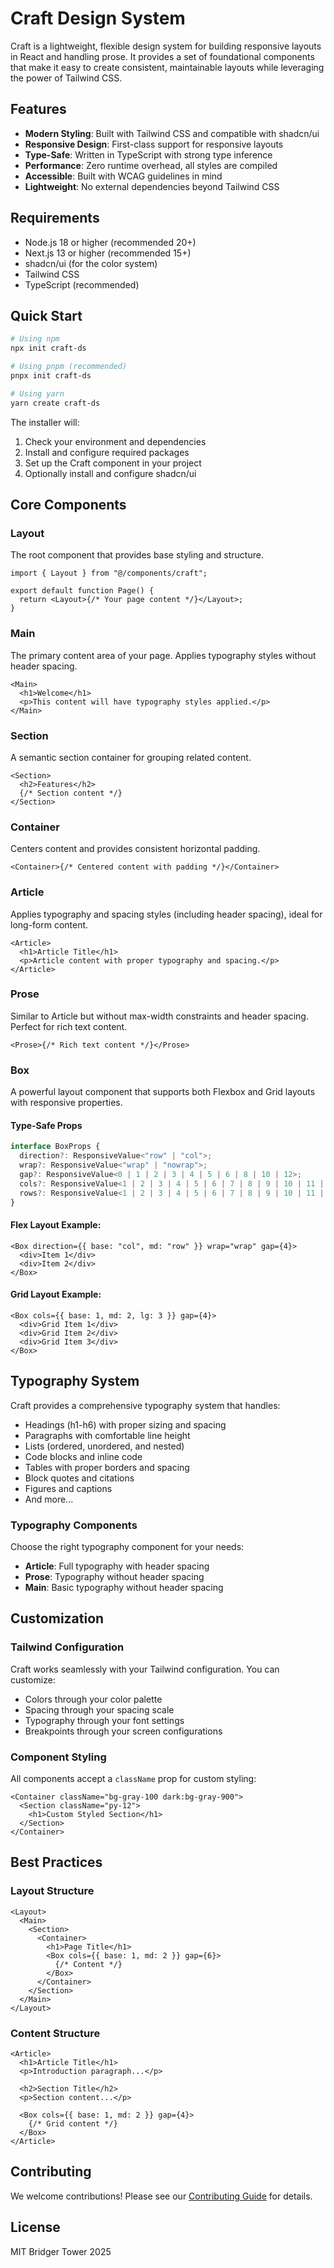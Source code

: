 # Craft Design System

Craft is a lightweight, flexible design system for building responsive layouts in React and handling prose. It provides a set of foundational components that make it easy to create consistent, maintainable layouts while leveraging the power of Tailwind CSS.

## Features

- **Modern Styling**: Built with Tailwind CSS and compatible with shadcn/ui
- **Responsive Design**: First-class support for responsive layouts
- **Type-Safe**: Written in TypeScript with strong type inference
- **Performance**: Zero runtime overhead, all styles are compiled
- **Accessible**: Built with WCAG guidelines in mind
- **Lightweight**: No external dependencies beyond Tailwind CSS

## Requirements

- Node.js 18 or higher (recommended 20+)
- Next.js 13 or higher (recommended 15+)
- shadcn/ui (for the color system)
- Tailwind CSS
- TypeScript (recommended)

## Quick Start

```bash
# Using npm
npx init craft-ds

# Using pnpm (recommended)
pnpx init craft-ds

# Using yarn
yarn create craft-ds
```

The installer will:

1. Check your environment and dependencies
2. Install and configure required packages
3. Set up the Craft component in your project
4. Optionally install and configure shadcn/ui

## Core Components

### Layout

The root component that provides base styling and structure.

```tsx
import { Layout } from "@/components/craft";

export default function Page() {
  return <Layout>{/* Your page content */}</Layout>;
}
```

### Main

The primary content area of your page. Applies typography styles without header spacing.

```tsx
<Main>
  <h1>Welcome</h1>
  <p>This content will have typography styles applied.</p>
</Main>
```

### Section

A semantic section container for grouping related content.

```tsx
<Section>
  <h2>Features</h2>
  {/* Section content */}
</Section>
```

### Container

Centers content and provides consistent horizontal padding.

```tsx
<Container>{/* Centered content with padding */}</Container>
```

### Article

Applies typography and spacing styles (including header spacing), ideal for long-form content.

```tsx
<Article>
  <h1>Article Title</h1>
  <p>Article content with proper typography and spacing.</p>
</Article>
```

### Prose

Similar to Article but without max-width constraints and header spacing. Perfect for rich text content.

```tsx
<Prose>{/* Rich text content */}</Prose>
```

### Box

A powerful layout component that supports both Flexbox and Grid layouts with responsive properties.

#### Type-Safe Props

```typescript
interface BoxProps {
  direction?: ResponsiveValue<"row" | "col">;
  wrap?: ResponsiveValue<"wrap" | "nowrap">;
  gap?: ResponsiveValue<0 | 1 | 2 | 3 | 4 | 5 | 6 | 8 | 10 | 12>;
  cols?: ResponsiveValue<1 | 2 | 3 | 4 | 5 | 6 | 7 | 8 | 9 | 10 | 11 | 12>;
  rows?: ResponsiveValue<1 | 2 | 3 | 4 | 5 | 6 | 7 | 8 | 9 | 10 | 11 | 12>;
}
```

#### Flex Layout Example:

```tsx
<Box direction={{ base: "col", md: "row" }} wrap="wrap" gap={4}>
  <div>Item 1</div>
  <div>Item 2</div>
</Box>
```

#### Grid Layout Example:

```tsx
<Box cols={{ base: 1, md: 2, lg: 3 }} gap={4}>
  <div>Grid Item 1</div>
  <div>Grid Item 2</div>
  <div>Grid Item 3</div>
</Box>
```

## Typography System

Craft provides a comprehensive typography system that handles:

- Headings (h1-h6) with proper sizing and spacing
- Paragraphs with comfortable line height
- Lists (ordered, unordered, and nested)
- Code blocks and inline code
- Tables with proper borders and spacing
- Block quotes and citations
- Figures and captions
- And more...

### Typography Components

Choose the right typography component for your needs:

- **Article**: Full typography with header spacing
- **Prose**: Typography without header spacing
- **Main**: Basic typography without header spacing

## Customization

### Tailwind Configuration

Craft works seamlessly with your Tailwind configuration. You can customize:

- Colors through your color palette
- Spacing through your spacing scale
- Typography through your font settings
- Breakpoints through your screen configurations

### Component Styling

All components accept a `className` prop for custom styling:

```tsx
<Container className="bg-gray-100 dark:bg-gray-900">
  <Section className="py-12">
    <h1>Custom Styled Section</h1>
  </Section>
</Container>
```

## Best Practices

### Layout Structure

```tsx
<Layout>
  <Main>
    <Section>
      <Container>
        <h1>Page Title</h1>
        <Box cols={{ base: 1, md: 2 }} gap={6}>
          {/* Content */}
        </Box>
      </Container>
    </Section>
  </Main>
</Layout>
```

### Content Structure

```tsx
<Article>
  <h1>Article Title</h1>
  <p>Introduction paragraph...</p>

  <h2>Section Title</h2>
  <p>Section content...</p>

  <Box cols={{ base: 1, md: 2 }} gap={4}>
    {/* Grid content */}
  </Box>
</Article>
```

## Contributing

We welcome contributions! Please see our [Contributing Guide](CONTRIBUTING.md) for details.

## License

MIT Bridger Tower 2025
